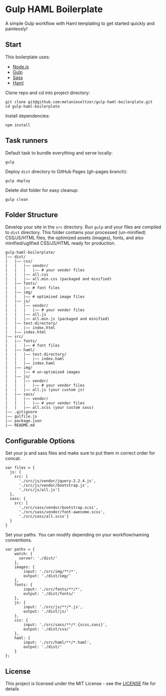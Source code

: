 # Gulp HAML Boilerplate
A simple Gulp workflow with Haml templating to get started quickly and painlessly!

## Start

This boilerplate uses:

- [Node.js](https://nodejs.org/en/)
- [Gulp](https://gulpjs.com/)
- [Sass](http://sass-lang.com/)
- [Haml](http://haml.info/)

Clone repo and cd into project directory:

```
git clone git@github.com:melanieseltzer/gulp-haml-boilerplate.git
cd gulp-haml-boilerplate
```

Install dependencies:

```
npm install
```

## Task runners

Default task to bundle everything and serve locally:

```
gulp
```

Deploy `dist` directory to GitHub Pages (gh-pages branch):

```
gulp deploy
```

Delete dist folder for easy cleanup:

```
gulp clean
```

## Folder Structure

Develop your site in the `src` directory. Run `gulp` and your files are compiled to `dist` directory. This folder contains your processed (un-minified) CSS/JS/HTML files, the optimized assets (images), fonts, and also minified/uglified CSS/JS/HTML ready for production.

```
gulp-haml-boilerplate/
|—— dist/
|   |—— css/
|   |   |—— vendor/
|   |   |   |—— # your vendor files
|   |   |—— all.css
|   |   |—— all.min.css (packaged and minified)
|   |—— fonts/
|   |   |—— # font files
|   |—— img/
|   |   |—— # optimized image files
|   |—— js/
|   |   |—— vendor/
|   |   |   |—— # your vendor files
|   |   |—— all.js
|   |   |—— all.min.js (packaged and minified)
|   |—— test-directory/
|   |   |—— index.html
|   |—— index.html
|—— src/
|   |—— fonts/
|   |   |—— # font files
|   |—— haml/
|   |   |—— test-directory/
|   |   |   |—— index.haml
|   |   |—— index.haml
|   |—— img/
|   |   |—— # un-optimized images
|   |—— js/
|   |   |—— vendor/
|   |   |   |—— # your vendor files
|   |   |—— all.js (your custom js)
|   |—— sass/
|   |   |—— vendor/
|   |   |   |—— # your vendor files
|   |   |—— all.scss (your custom sass)
|—— .gitignore
|—— gulfile.js
|—— package.json
|—— README.md
```

## Configurable Options

Set your js and sass files and make sure to put them in correct order for concat.

```
var files = {
  js: {
    src: [
      './src/js/vendor/jquery-2.2.4.js',
      './src/js/vendor/bootstrap.js',
      './src/js/all.js']
  },
  sass: {
    src: [
      './src/sass/vendor/bootstrap.scss',
      './src/sass/vendor/font-awesome.scss',
      './src/sass/all.scss']
  }
}
```

Set your paths. You can modify depending on your workflow/naming conventions.

```
var paths = {
    watch: {
      server: './dist/'
    },
    images: {
        input: './src/img/**/*',
        output: './dist/img/'
    },
    fonts: {
        input: './src/fonts/**/*',
        output: './dist/fonts/'
    },
    js: {
        input: './src/js/**/*.js',
        output: './dist/js/'
    },
    css: {
        input: './src/sass/**/*.{scss,sass}',
        output: './dist/css/'
    },
    haml: {
        input: './src/haml/**/*.haml',
        output: './dist/'
    }
};
```

## License

This project is licensed under the MIT License - see the [LICENSE](LICENSE) file for details
